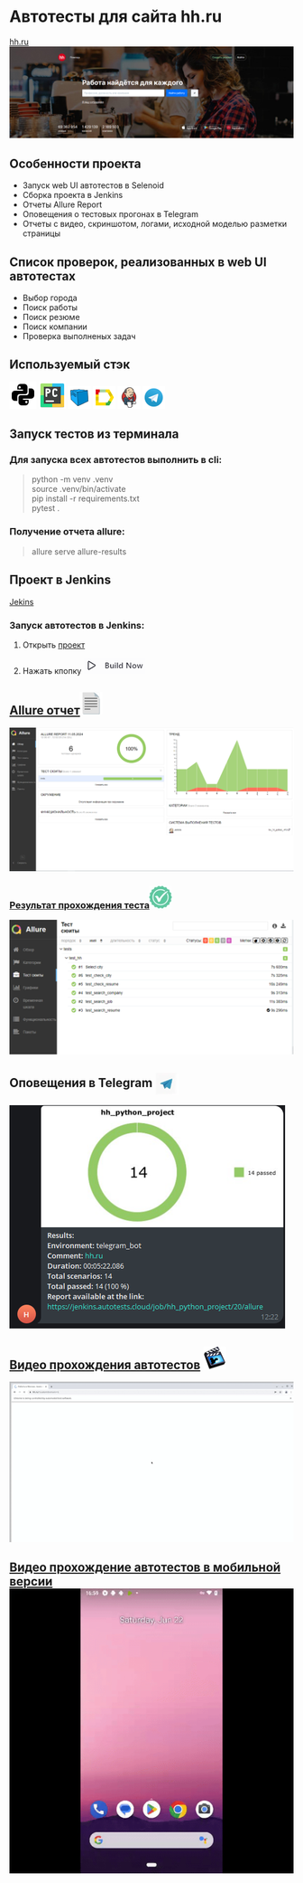 # Автотесты для сайта hh.ru

[hh.ru](https://hh.ru/)
![img_1.png](img/hh.png)

## Особенности проекта

- Запуск web UI автотестов в Selenoid
- Сборка проекта в Jenkins
- Отчеты Allure Report
- Оповещения о тестовых прогонах в Telegram
- Отчеты с видео, скриншотом, логами, исходной моделью разметки страницы


## Список проверок, реализованных в web UI автотестах
- Выбор города
- Поиск работы
- Поиск резюме
- Поиск компании
- Проверка выполненых задач
## Используемый стэк

![img_2.png](img/img_2.png)
![img_1.png](img/img_1.png)
![img.png](img/img.png)
![img_2.png](img/img_22.png)
![img_3.png](img/img_353.png)
![img_1.png](img/img_111.png)

## Запуск тестов из терминала
### Для запуска всех автотестов выполнить в cli:
> python -m venv .venv  
> source .venv/bin/activate   
> pip install -r requirements.txt   
> pytest .

### Получение отчета allure:
> allure serve allure-results
> 
> 
## Проект в Jenkins
[Jekins](https://jenkins.autotests.cloud/job/hw_14_python_/)


### Запуск автотестов в Jenkins:
1. Открыть [проект](https://jenkins.autotests.cloud/job/hw_14_python_/)


2. Нажать кпопку ![img_1.png](img/bn.png)


## [Allure отчет](https://jenkins.autotests.cloud/job/hw_14_python_/13/allure/)![img_5.png](img/img_5.png)

![img.png](img/allure.png)


### [Результат прохождения теста](https://jenkins.autotests.cloud/job/hw_14_python_/13/allure/#suites)![img_4.png](img/img_4.png)
![img.png](img/allure2.png)

<h2 id="telegram-notification">Оповещения в Telegram <img width="40" align="center" src="img/tt.png" alt="exapmle"></h2>

![img/telegramm.PNG](img/telegramm.PNG)

## [Видео прохождения автотестов](https://selenoid.autotests.cloud/video/93ce3d0fe17922d2d1efc4071cda460d.mp4) ![img_3.png](img/img_3.png)
<img title="Selenoid" src="img/sc.gif"/>

## [Видео прохождение автотестов в мобильной версии](img/resume.gif) ![img/resume.gif](img/resume.gif)




 